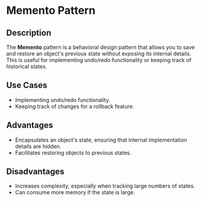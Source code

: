 # Memento Pattern

## Description

The **Memento** pattern is a behavioral design pattern that allows you to save and restore an object's previous state without exposing its internal details. This is useful for implementing undo/redo functionality or keeping track of historical states.

## Use Cases

- Implementing undo/redo functionality.
- Keeping track of changes for a rollback feature.

## Advantages

- Encapsulates an object's state, ensuring that internal implementation details are hidden.
- Facilitates restoring objects to previous states.

## Disadvantages

- Increases complexity, especially when tracking large numbers of states.
- Can consume more memory if the state is large.
